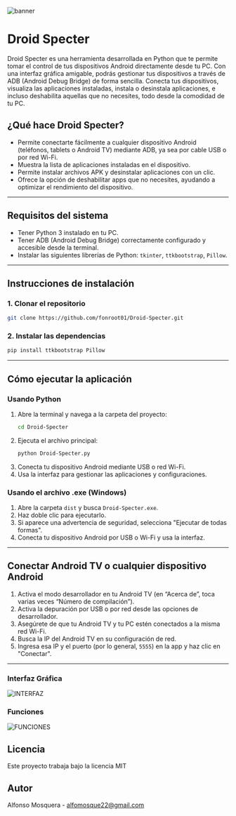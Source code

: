 
![banner](https://github.com/user-attachments/assets/e5a6ee23-3769-4a35-8df2-d303730df9a5)

# Droid Specter
Droid Specter es una herramienta desarrollada en Python que te permite tomar el control de tus dispositivos Android directamente desde tu PC.
Con una interfaz gráfica amigable, podrás gestionar tus dispositivos a través de ADB (Android Debug Bridge) de forma sencilla. 
Conecta tus dispositivos, visualiza las aplicaciones instaladas, instala o desinstala aplicaciones, e incluso deshabilita aquellas que no necesites, todo desde la comodidad de tu PC.

## ¿Qué hace Droid Specter?

- Permite conectarte fácilmente a cualquier dispositivo Android (teléfonos, tablets o Android TV) mediante ADB, ya sea por cable USB o por red Wi-Fi.
- Muestra la lista de aplicaciones instaladas en el dispositivo.
- Permite instalar archivos APK y desinstalar aplicaciones con un clic.
- Ofrece la opción de deshabilitar apps que no necesites, ayudando a optimizar el rendimiento del dispositivo.

---

## Requisitos del sistema

- Tener Python 3 instalado en tu PC.
- Tener ADB (Android Debug Bridge) correctamente configurado y accesible desde la terminal.
- Instalar las siguientes librerías de Python: `tkinter`, `ttkbootstrap`, `Pillow`.

---

## Instrucciones de instalación

### 1. Clonar el repositorio
```sh
git clone https://github.com/fonroot01/Droid-Specter.git
```

### 2. Instalar las dependencias
```sh
pip install ttkbootstrap Pillow
```

---

## Cómo ejecutar la aplicación

### Usando Python

1. Abre la terminal y navega a la carpeta del proyecto:
   ```sh
   cd Droid-Specter
   ```
2. Ejecuta el archivo principal:
   ```sh
   python Droid-Specter.py
   ```
3. Conecta tu dispositivo Android mediante USB o red Wi-Fi.
4. Usa la interfaz para gestionar las aplicaciones y configuraciones.

### Usando el archivo .exe (Windows)

1. Abre la carpeta `dist` y busca `Droid-Specter.exe`.
2. Haz doble clic para ejecutarlo.
3. Si aparece una advertencia de seguridad, selecciona "Ejecutar de todas formas".
4. Conecta tu dispositivo Android por USB o Wi-Fi y usa la interfaz.

---

## Conectar Android TV o cualquier dispositivo Android

1. Activa el modo desarrollador en tu Android TV (en “Acerca de”, toca varias veces “Número de compilación”).
2. Activa la depuración por USB o por red desde las opciones de desarrollador.
3. Asegúrete de que tu Android TV y tu PC estén conectados a la misma red Wi-Fi.
4. Busca la IP del Android TV en su configuración de red.
5. Ingresa esa IP y el puerto (por lo general, `5555`) en la app y haz clic en "Conectar".

---

### Interfaz Gráfica

![INTERFAZ](https://github.com/user-attachments/assets/b16bc481-4240-4378-9e18-03d48f16da20)

### Funciones
![FUNCIONES](https://github.com/user-attachments/assets/fd8e3bcc-6eea-4c13-a31e-5e5cd2e6092d)

## Licencia

Este proyecto trabaja bajo la licencia MIT

## Autor

Alfonso Mosquera - alfomosque22@gmail.com
